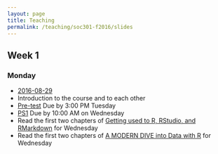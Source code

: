```yaml
---
layout: page
title: Teaching
permalink: /teaching/soc301-f2016/slides
---
```


## Week 1

### Monday
- <a href = "{{ site.baseurl }}/teaching/soc301-f2016/slides/week-01/01a.html">2016-08-29</a>
- Introduction to the course and to each other
- [Pre-test](https://www.surveymonkey.com/r/XSYDHJB) Due by 3:00 PM Tuesday
- [PS1](https://goo.gl/forms/kOCJIEMpS1i8lqgn1) Due by 10:00 AM on Wednesday
- Read the first two chapters of [Getting used to R, RStudio, and RMarkdown](http://ismayc.github.io/rbasics-book) for Wednesday
- Read the first two chapters of [A MODERN DIVE into Data with R](https://ismayc.github.io/moderndiver-book/) for Wednesday
